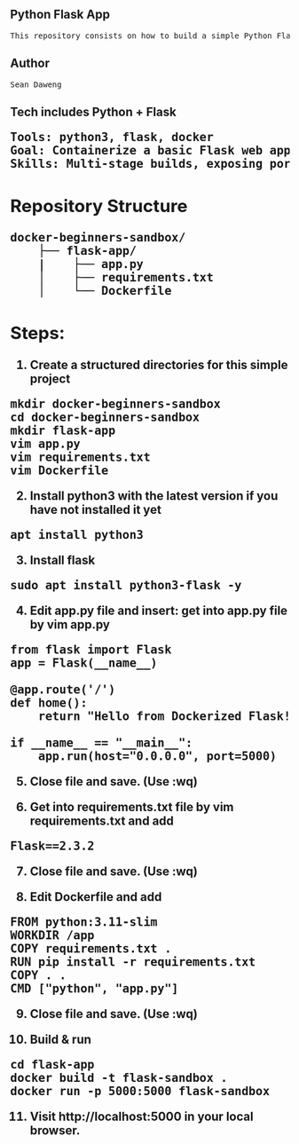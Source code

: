 <h2>Python Flask App</h2>
<pre>This repository consists on how to build a simple Python Flask App.</pre>

<h2> Author</h2>
<pre>
Sean Daweng
</pre>


<h2> Tech includes Python + Flask <h/2>
<pre>
Tools: python3, flask, docker
Goal: Containerize a basic Flask web app(hello-world API)
Skills: Multi-stage builds, exposing ports, and using requirements.txt.
</pre>

<h2>Repository Structure</h2>
<pre>
docker-beginners-sandbox/
    ├── flask-app/
    |    ├── app.py
    │    ├── requirements.txt
    │    └── Dockerfile
</pre>


<h2>Steps:</h2>

1) Create a structured directories for this simple project
<pre>
mkdir docker-beginners-sandbox
cd docker-beginners-sandbox
mkdir flask-app
vim app.py
vim requirements.txt
vim Dockerfile
</pre>

2) Install python3 with the latest version if you have not installed it yet
<pre>apt install python3</pre>

3) Install flask
<pre>sudo apt install python3-flask -y</pre>

4) Edit app.py file and insert:
get into app.py file by vim app.py
<pre>
from flask import Flask
app = Flask(__name__)

@app.route('/')
def home():
    return "Hello from Dockerized Flask!"

if __name__ == "__main__":
    app.run(host="0.0.0.0", port=5000)
</pre>
5) Close file and save. (Use :wq)

6) Get into requirements.txt file by vim requirements.txt and add
<pre>Flask==2.3.2</pre>

7) Close file and save. (Use :wq)

8) Edit Dockerfile and add
<pre>
FROM python:3.11-slim
WORKDIR /app
COPY requirements.txt .
RUN pip install -r requirements.txt
COPY . .
CMD ["python", "app.py"]
</pre>
9) Close file and save. (Use :wq)


10) Build & run
<pre>
cd flask-app
docker build -t flask-sandbox .
docker run -p 5000:5000 flask-sandbox
</pre>
11) Visit http://localhost:5000 in your local browser.
